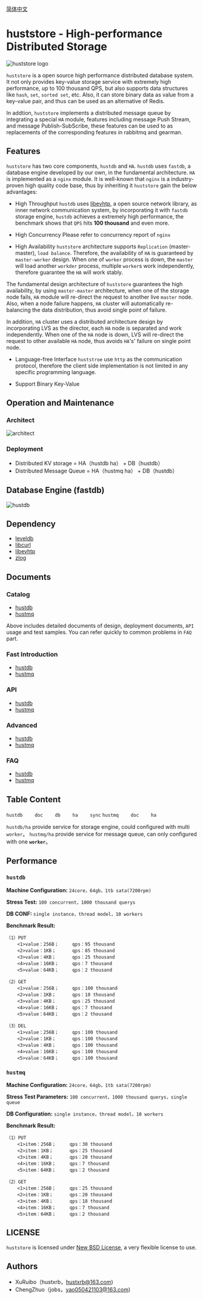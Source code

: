 [简体中文](README_ZH.md)

# huststore - High-performance Distributed Storage #
![huststore logo](res/logo.png)

`huststore` is a open source high performance distributed database system. It not only provides key-value storage service with extremely high performance, up to 100 thousand QPS, but also supports data structures like `hash`, `set`, `sorted set`, etc. Also, it can store binary data as value from a key-value pair, and thus can be used as an alternative of Redis.

In addtion, `huststore` implements a distributed message queue by integrating a special `HA` module, features including message Push Stream, and message Publish-SubScribe, these features can be used to as replacements of the corresponding features in rabbitmq and gearman.

## Features ##
`huststore` has two core components, `hustdb` and `HA`. `hustdb` uses `fastdb`,  a database engine developed by our own, in the fundamental architecture. `HA` is implemented as a `nginx` module. It is well-known that `nginx` is a industry-proven high quality code base, thus by inheriting it `huststore` gain the below advantages:

* High Throughput
`hustdb` uses [libevhtp](https://github.com/ellzey/libevhtp), a open source network library, as inner network communication system, by incorporating it with `fastdb` storage engine, `hustdb` achieves a extremely high performance, the benchmark shows that `QPS` hits **100 thousand** and even more.

* High Concurrency
Please refer to concurrency report of `nginx`

* High Availability
`huststore` architecture supports `Replication` (master-master), `load balance`. Therefore, the availability of `HA` is guaranteed by `master-worker` design. When one of `worker` process is down, the `master` will load another `workder` process, multiple `worker`s work independently, therefore guarantee the `HA` will work stably.

The fundamental design architecture of `huststore` guarantees the high availability, by using `master-master` architecture, when one of the storage node fails, `HA` module will re-direct the request to another live `master` node. Also, when a node failure happens, `HA` cluster will automatically re-balancing the data distribution, thus avoid single point of failure.

In addition, `HA` cluster uses a distributed architecture design by incorporating LVS as the director, each `HA` node is separated and work independently. When one of the `HA` node is down, LVS will re-direct the request to other available `HA` node, thus avoids `HA`'s' failure on single point node.

* Language-free Interface
`huststroe` use `http` as the communication protocol, therefore the client side implementation is not limited in any specific programming language.

* Support Binary Key-Value

## Operation and Maintenance ##

### Architect ###
![architect](res/architect.png)

### Deployment ###
* Distributed KV storage  = HA（hustdb ha） + DB（hustdb）
* Distributed Message Queue  = HA（hustmq ha） + DB（hustdb）

## Database Engine (fastdb) ##
![hustdb](res/hustdb.png)

## Dependency ##
* [leveldb](https://github.com/google/leveldb)
* [libcurl](https://curl.haxx.se/libcurl/)
* [libevhtp](https://github.com/ellzey/libevhtp)
* [zlog](https://github.com/HardySimpson/zlog)

## Documents ##

### Catalog ###
* [hustdb](hustdb/doc/doc/en/index.md)
* [hustmq](hustmq/doc/doc/en/index.md)

Above includes detailed documents of design, deployment documents, `API` usage and test samples. You can refer quickly to common problems in `FAQ` part.

### Fast Introduction ###
* [hustdb](hustdb/doc/doc/en/guide/index.md)
* [hustmq](hustmq/doc/doc/en/guide/index.md)

### API ###
* [hustdb](hustdb/doc/doc/en/api/index.md)
* [hustmq](hustmq/doc/doc/en/api/index.md)

### Advanced ###
* [hustdb](hustdb/doc/doc/en/advanced/index.md)
* [hustmq](hustmq/doc/doc/en/advanced/index.md)

### FAQ ###
* [hustdb](hustdb/doc/doc/en/appendix/faq.md)
* [hustmq](hustmq/doc/doc/en/appendix/faq.md)

## Table Content ##

`hustdb`
　　`doc`
　　`db`
　　`ha`
　　`sync`
`hustmq`
　　`doc`
　　`ha`

`hustdb/ha` provide service for storage engine, could configured with multi `worker`。
`hustmq/ha` provide service for message queue, can only configured with one **`worker`**。

## Performance ##

### `hustdb` ###

**Machine Configuration:** `24core，64gb，1tb sata(7200rpm)`

**Stress Test:** `100 concurrent，1000 thousand querys`

**DB CONF:** `single instance，thread model，10 workers`

**Benchmark Result:**

    （1）PUT
        <1>value：256B；     qps：95 thousand
        <2>value：1KB；      qps：85 thousand
        <3>value：4KB；      qps：25 thousand
        <4>value：16KB；     qps：7 thousand
        <5>value：64KB；     qps：2 thousand

    （2）GET
        <1>value：256B；     qps：100 thousand
        <2>value：1KB；      qps：10 thousand
        <3>value：4KB；      qps：25 thousand
        <4>value：16KB；     qps：7 thousand
        <5>value：64KB；     qps：2 thousand

    （3）DEL
        <1>value：256B；     qps：100 thousand
        <2>value：1KB；      qps：100 thousand
        <3>value：4KB；      qps：100 thousand
        <4>value：16KB；     qps：100 thousand
        <5>value：64KB；     qps：100 thousand

### `hustmq` ###

**Machine Configuration:** `24core，64gb，1tb sata(7200rpm)`

**Stress Test Parameters:** `100 concurrent，1000 thousand querys，single queue`

**DB Configuration:** `single instance，thread model，10 workers`

**Benchmark Result:**

    （1）PUT
        <1>item：256B；     qps：30 thousand
        <2>item：1KB；      qps：25 thousand
        <3>item：4KB；      qps：20 thousand
        <4>item：16KB；     qps：7 thousand
        <5>item：64KB；     qps：2 thousand

    （2）GET
        <1>item：256B；     qps：25 thousand
        <2>item：1KB；      qps：20 thousand
        <3>item：4KB；      qps：18 thousand
        <4>item：16KB；     qps：7 thousand
        <5>item：64KB；     qps：2 thousand

## LICENSE ##

`huststore` is licensed under [New BSD License](https://opensource.org/licenses/BSD-3-Clause), a very flexible license to use.

## Authors ##

* XuRuibo（hustxrb，hustxrb@163.com)
* ChengZhuo（jobs，yao050421103@163.com)
